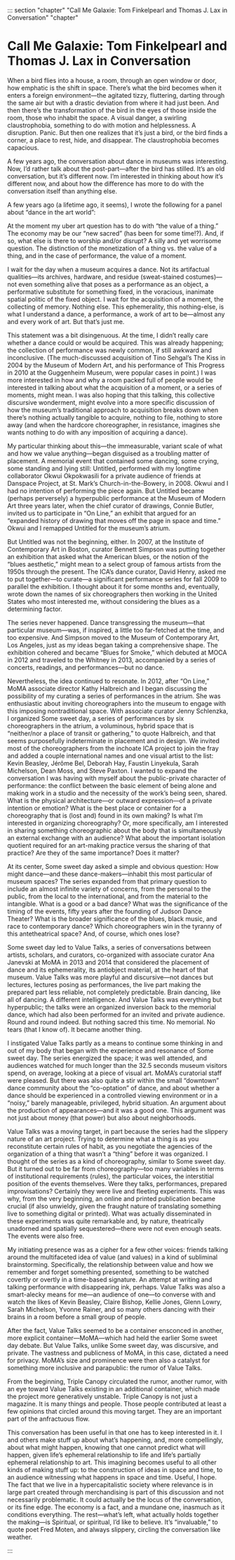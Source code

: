 

::: section "chapter" "Call Me Galaxie: Tom Finkelpearl and Thomas J. Lax in Conversation" "chapter"

# Call Me Galaxie: Tom Finkelpearl and Thomas J. Lax in Conversation


When a bird flies into a house, a room, through an open window or door, how emphatic is the shift in space. There’s what the bird becomes when it enters a foreign environment—the agitated tizzy, fluttering, darting through the same air but with a drastic deviation from where it had just been. And then there’s the transformation of the bird in the eyes of those inside the room, those who inhabit the space. A visual danger, a swirling claustrophobia, something to do with motion and helplessness. A disruption. Panic. But then one realizes that it’s just a bird, or the bird finds a corner, a place to rest, hide, and disappear. The claustrophobia becomes capacious.

A few years ago, the conversation about dance in museums was interesting. Now, I’d rather talk about the post-part—after the bird has stilled. It’s an old conversation, but it’s different now. I’m interested in thinking about how it’s different now, and about how the difference has more to do with the conversation itself than anything else.

A few years ago (a lifetime ago, it seems), I wrote the following for a panel about “dance in the art world”:

At the moment my uber art question has to do with “the value of a thing.” The economy may be our “new sacred” (has been for some time!?). And, if so, what else is there to worship and/or disrupt? A silly and yet worrisome question. The distinction of the monetization of a thing vs. the value of a thing, and in the case of performance, the value of a moment.

I wait for the day when a museum acquires a dance. Not its artifactual qualities—its archives, hardware, and residue (sweat-stained costumes)—not even something alive that poses as a performance as an object, a performative substitute for something fixed, in the voracious, inanimate spatial politic of the fixed object. I wait for the acquisition of a moment, the collecting of memory. Nothing else. This ephemerality, this nothing-else, is what I understand a dance, a performance, a work of art to be—almost any and every work of art. But that’s just me.

This statement was a bit disingenuous. At the time, I didn’t really care whether a dance could or would be acquired. This was already happening; the collection of performance was newly common, if still awkward and inconclusive. (The much-discussed acquisition of Tino Sehgal’s The Kiss in 2004 by the Museum of Modern Art, and his performance of This Progress in 2010 at the Guggenheim Museum, were popular cases in point.) I was more interested in how and why a room packed full of people would be interested in talking about what the acquisition of a moment, or a series of moments, might mean. I was also hoping that this talking, this collective discursive wonderment, might evolve into a more specific discussion of how the museum’s traditional approach to acquisition breaks down when there’s nothing actually tangible to acquire, nothing to file, nothing to store away (and when the hardcore choreographer, in resistance, imagines she wants nothing to do with any imposition of acquiring a dance).

My particular thinking about this—the immeasurable, variant scale of what and how we value anything—began disguised as a troubling matter of placement. A memorial event that contained some dancing, some crying, some standing and lying still: Untitled, performed with my longtime collaborator Okwui Okpokwasili for a private audience of friends at Danspace Project, at St. Mark’s Church-in-the-Bowery, in 2008. Okwui and I had no intention of performing the piece again. But Untitled became
(perhaps perversely) a hyperpublic performance at the Museum of Modern Art three years later, when the chief curator of drawings, Connie Butler, invited us to participate in “On Line,” an exhibit that argued for an “expanded history of drawing that moves off the page in space and time.” Okwui and I remapped Untitled for the museum’s atrium.

But Untitled was not the beginning, either. In 2007, at the Institute of Contemporary Art in Boston, curator Bennett Simpson was putting together an exhibition that asked what the American blues, or the notion of the
“blues aesthetic,” might mean to a select group of famous artists from the 1950s through the present. The ICA’s dance curator, David Henry, asked me to put together—to curate—a significant performance series for fall 2009 to parallel the exhibition. I thought about it for some months and, eventually, wrote down the names of six choreographers then working in the United States who most interested me, without considering the blues as a determining factor.

The series never happened. Dance transgressing the museum—that particular museum—was, if inspired, a little too far-fetched at the time, and too expensive. And Simpson moved to the Museum of Contemporary Art, Los Angeles, just as my ideas began taking a comprehensive shape. The exhibition cohered and became “Blues for Smoke,” which debuted at MOCA in 2012 and traveled to the Whitney in 2013, accompanied by a series of concerts, readings, and performances—but no dance.

Nevertheless, the idea continued to resonate. In 2012, after “On Line,” MoMA associate director Kathy Halbreich and I began discussing the possibility of my curating a series of performances in the atrium. She was enthusiastic about inviting choreographers into the museum to engage with this imposing nontraditional space. With associate curator Jenny Schlenzka, I organized Some sweet day, a series of performances by six choreographers in the atrium, a voluminous, hybrid space that is
“neither/nor a place of transit or gathering,” to quote Halbreich, and that seems purposefully indeterminate in placement and in design. We invited most of the choreographers from the inchoate ICA project to join the fray and added a couple international names and one visual artist to the list: Kevin Beasley, Jérôme Bel, Deborah Hay, Faustin Linyekula, Sarah Michelson, Dean Moss, and Steve Paxton. I wanted to expand the conversation I was having with myself about the public-private character of performance: the conflict between the basic element of being alone and making work in a studio and the necessity of the work’s being seen, shared. What is the physical architecture—or outward expression—of a private intention or emotion? What is the best place or container for a choreography that is (lost and) found in its own making? Is what I’m interested in organizing choreography? Or, more specifically, am I interested in sharing something choreographic about the body that is simultaneously an external exchange with an audience? What about the important isolation quotient required for an art-making practice versus the sharing of that practice? Are they of the same importance? Does it matter?

At its center, Some sweet day asked a simple and obvious question: How might dance—and these dance-makers—inhabit this most particular of museum spaces? The series expanded from that primary question to include an almost infinite variety of concerns, from the personal to the public, from the local to the international, and from the material to the intangible. What is a good or a bad dance? What was the significance of the timing of the events, fifty years after the founding of Judson Dance Theater? What is the broader significance of the blues, black music, and race to contemporary dance? Which choreographers win in the tyranny of this antetheatrical space? And, of course, which ones lose?

Some sweet day led to Value Talks, a series of conversations between artists, scholars, and curators, co-organized with associate curator Ana Janevski at MoMA in 2013 and 2014 that considered the placement of dance and its ephemerality, its antiobject material, at the heart of that museum. Value Talks was more playful and discursive—not dances but lectures, lectures posing as performances, the live part making the prepared part less reliable, not completely predictable. Brain dancing, like all of dancing. A different intelligence. And Value Talks was everything but hyperpublic; the talks were an organized inversion back to the memorial dance, which had also been performed for an invited and private audience. Round and round indeed. But nothing sacred this time. No memorial. No tears (that I know of). It became another thing.

I instigated Value Talks partly as a means to continue some thinking in and out of my body that began with the experience and resonance of Some sweet day. The series energized the space; it was well attended, and audiences watched for much longer than the 32.5 seconds museum visitors spend, on average, looking at a piece of visual art. MoMA’s curatorial staff were pleased. But there was also quite a stir within the small
“downtown” dance community about the “co-optation” of dance, and about whether a dance should be experienced in a controlled viewing environment or in a “noisy,” barely manageable, privileged, hybrid situation. An argument about the production of appearances—and it was a good one. This argument was not just about money (that power) but also about neighborhoods.

Value Talks was a moving target, in part because the series had the slippery nature of an art project. Trying to determine what a thing is as you reconstitute certain rules of habit, as you negotiate the agencies of the organization of a thing that wasn’t a “thing” before it was organized. I thought of the series as a kind of choreography, similar to Some sweet day. But it turned out to be far from choreography—too many variables in terms of institutional requirements
(rules), the particular voices, the interstitial position of the events themselves. Were they talks, performances, prepared improvisations? Certainly they were live and fleeting experiments. This was why, from the very beginning, an online and printed publication became crucial (if also unwieldy, given the fraught nature of translating something live to something digital or printed). What was actually disseminated in these experiments was quite remarkable and, by nature, theatrically unadorned and spatially sequestered—there were not even enough seats. The events were also free.

My initiating presence was as a cipher for a few other voices: friends talking around the multifaceted idea of value (and values) in a kind of subliminal brainstorming. Specifically, the relationship between value and how we remember and forget something presented, something to be watched covertly or overtly in a time-based signature. An attempt at writing and talking performance with disappearing ink, perhaps. Value Talks was also a smart-alecky means for me—an audience of one—to converse with and watch the likes of Kevin Beasley, Claire Bishop, Kellie Jones, Glenn Lowry, Sarah Michelson, Yvonne Rainer, and so many others dancing with their brains in a room before a small group of people.

After the fact, Value Talks seemed to be a container ensconced in another, more explicit container—MoMA—which had held the earlier Some sweet day debate. But Value Talks, unlike Some sweet day, was discursive, and private. The vastness and publicness of MoMA, in this case, dictated a need for privacy. MoMA’s size and prominence were then also a catalyst for something more inclusive and parapublic: the rumor of Value Talks.

From the beginning, Triple Canopy circulated the rumor, another rumor, with an eye toward Value Talks existing in an additional container, which made the project more generatively unstable. Triple Canopy is not just a magazine. It is many things and people. Those people contributed at least a few opinions that circled around this moving target. They are an important part of the anfractuous flow.

This conversation has been useful in that one has to keep interested in it. I and others make stuff up about what’s happening, and, more compellingly, about what might happen, knowing that one cannot predict what will happen, given life’s ephemeral relationship to life and life’s partially ephemeral relationship to art. This imagining becomes useful to all other kinds of making stuff up: to the construction of ideas in space and time, to an audience witnessing what happens in space and time. Useful, I hope. The fact that we live in a hypercapitalistic society where relevance is in large part created through merchandising is part of this discussion and not necessarily problematic. It could actually be the locus of the conversation, or its fine edge. The economy is a fact, and a mundane one, inasmuch as it conditions everything. The rest—what’s left, what actually holds together the making—is Spiritual, or spiritual, I’d like to believe. It’s “invaluable,” to quote poet Fred Moten, and always slippery, circling the conversation like weather.

:::
